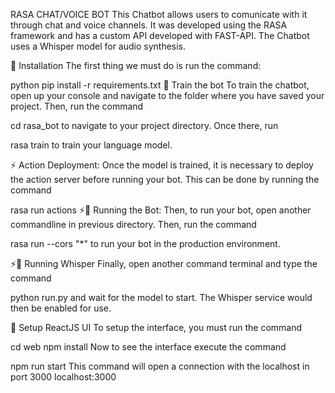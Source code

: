 RASA CHAT/VOICE BOT
This Chatbot allows users to comunicate with it through chat and voice channels. It was developed using the RASA framework and has a custom API developed with FAST-API. The Chatbot uses a Whisper model for audio synthesis.

👷‍ Installation
The first thing we must do is run the command:

python pip install -r requirements.txt
🤖 Train the bot
To train the chatbot, open up your console and navigate to the folder where you have saved your project. Then, run the command

cd rasa_bot
to navigate to your project directory. Once there, run

rasa train
to train your language model.

⚡️ Action Deployment:
Once the model is trained, it is necessary to deploy the action server before running your bot. This can be done by running the command

rasa run actions
⚡️🤖 Running the Bot:
Then, to run your bot, open another commandline in previous directory. Then, run the command

rasa run --cors "*"
to run your bot in the production environment.

⚡️🎤 Running Whisper
Finally, open another command terminal and type the command

python run.py
and wait for the model to start. The Whisper service would then be enabled for use.

🎨 Setup ReactJS UI
To setup the interface, you must run the command

cd web
npm install 
Now to see the interface execute the command

npm run start
This command will open a connection with the localhost in port 3000 localhost:3000
